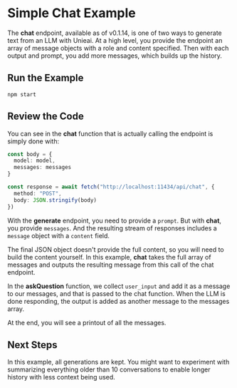 # Simple Chat Example

The **chat** endpoint, available as of v0.1.14, is one of two ways to generate text from an LLM with Unieai. At a high level, you provide the endpoint an array of message objects with a role and content specified. Then with each output and prompt, you add more messages, which builds up the history.

## Run the Example

`npm start`

## Review the Code

You can see in the **chat** function that is actually calling the endpoint is simply done with:

```typescript
const body = {
  model: model,
  messages: messages
}

const response = await fetch("http://localhost:11434/api/chat", {
  method: "POST",
  body: JSON.stringify(body)
})
```

With the **generate** endpoint, you need to provide a `prompt`. But with **chat**, you provide `messages`. And the resulting stream of responses includes a `message` object with a `content` field.

The final JSON object doesn't provide the full content, so you will need to build the content yourself. In this example, **chat** takes the full array of messages and outputs the resulting message from this call of the chat endpoint.

In the **askQuestion** function, we collect `user_input` and add it as a message to our messages, and that is passed to the chat function. When the LLM is done responding, the output is added as another message to the messages array.

At the end, you will see a printout of all the messages.

## Next Steps

In this example, all generations are kept. You might want to experiment with summarizing everything older than 10 conversations to enable longer history with less context being used.
